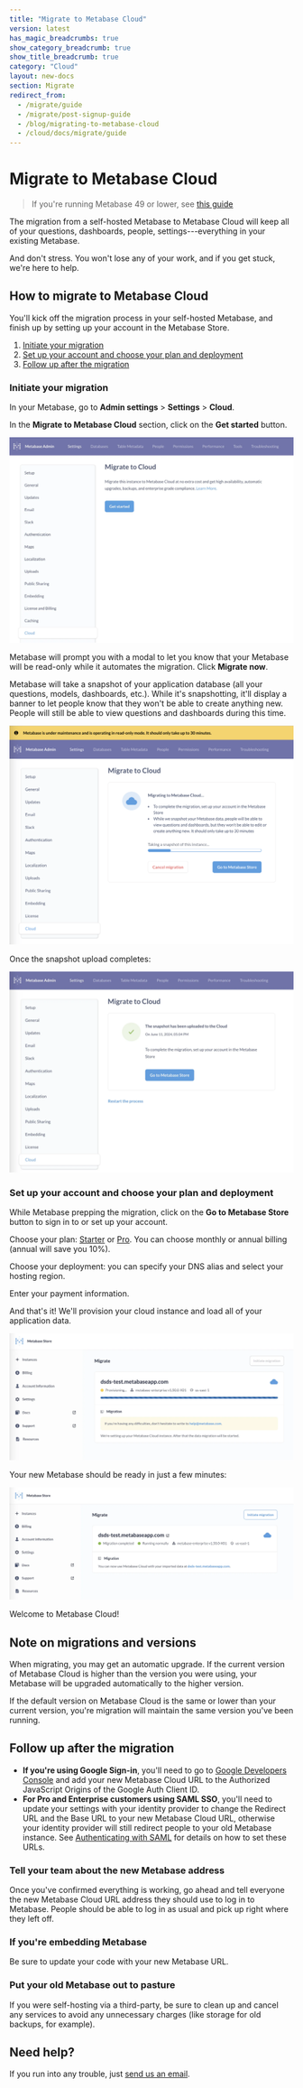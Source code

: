 ```yaml
---
title: "Migrate to Metabase Cloud"
version: latest
has_magic_breadcrumbs: true
show_category_breadcrumb: true
show_title_breadcrumb: true
category: "Cloud"
layout: new-docs
section: Migrate
redirect_from:
  - /migrate/guide
  - /migrate/post-signup-guide
  - /blog/migrating-to-metabase-cloud
  - /cloud/docs/migrate/guide
---
```


# Migrate to Metabase Cloud

> If you're running Metabase 49 or lower, see [this guide](./guide-pre-50.md)

The migration from a self-hosted Metabase to Metabase Cloud will keep all of your questions, dashboards, people, settings---everything in your existing Metabase.

And don't stress. You won't lose any of your work, and if you get stuck, we're here to help.

## How to migrate to Metabase Cloud

You'll kick off the migration process in your self-hosted Metabase, and finish up by setting up your account in the Metabase Store.

1. [Initiate your migration](#initiate-your-migration)
2. [Set up your account and choose your plan and deployment](#set-up-your-account-and-choose-your-plan-and-deployment)
3. [Follow up after the migration](#follow-up-after-the-migration)

### Initiate your migration

In your Metabase, go to **Admin settings** > **Settings** > **Cloud**.

In the **Migrate to Metabase Cloud** section, click on the **Get started** button.

![Migrate to Metabase Cloud button](../images/migrate-button.png)

Metabase will prompt you with a modal to let you know that your Metabase will be read-only while it automates the migration. Click **Migrate now**.

Metabase will take a snapshot of your application database (all your questions, models, dashboards, etc.). While it's snapshotting, it'll display a banner to let people know that they won't be able to create anything new. People will still be able to view questions and dashboards during this time.

![Read-only banner](../images/read-only-banner.png)

Once the snapshot upload completes:

![Snapshot uploaded](../images/snapshot-uploaded.png)

### Set up your account and choose your plan and deployment

While Metabase prepping the migration, click on the **Go to Metabase Store** button to sign in to or set up your account.

Choose your plan: [Starter](https://www.metabase.com/product/starter) or [Pro](https://www.metabase.com/product/pro). You can choose monthly or annual billing (annual will save you 10%).

Choose your deployment: you can specify your DNS alias and select your hosting region.

Enter your payment information.

And that's it! We'll provision your cloud instance and load all of your application data.

![Provisioning your migrated Metabase](../images/provisioning.png)

Your new Metabase should be ready in just a few minutes:

![Migration complete](../images/migration-complete.png)

Welcome to Metabase Cloud!

## Note on migrations and versions

When migrating, you may get an automatic upgrade. If the current version of Metabase Cloud is higher than the version you were using, your Metabase will be upgraded automatically to the higher version.

If the default version on Metabase Cloud is the same or lower than your current version, you're migration will maintain the same version you've been running.

## Follow up after the migration

- **If you're using Google Sign-in**, you'll need to go to [Google Developers Console](https://console.developers.google.com/) and add your new Metabase Cloud URL to the Authorized JavaScript Origins of the Google Auth Client ID.
- **For Pro and Enterprise customers using SAML SSO**, you'll need to update your settings with your identity provider to change the Redirect URL and the Base URL to your new Metabase Cloud URL, otherwise your identity provider will still redirect people to your old Metabase instance. See [Authenticating with SAML](../../people-and-groups/authenticating-with-saml.md) for details on how to set these URLs.

### Tell your team about the new Metabase address

Once you've confirmed everything is working, go ahead and tell everyone the new Metabase Cloud URL address they should use to log in to Metabase. People should be able to log in as usual and pick up right where they left off.

### If you're embedding Metabase

Be sure to update your code with your new Metabase URL.

### Put your old Metabase out to pasture

If you were self-hosting via a third-party, be sure to clean up and cancel any services to avoid any unnecessary charges (like storage for old backups, for example).

## Need help?

If you run into any trouble, just [send us an email](https://www.metabase.com/help/).
